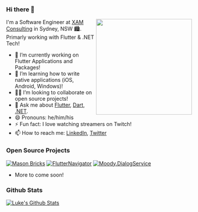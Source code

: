 ### Hi there 👋

<img align="right" src="https://i.imgur.com/FjlkaZK.png" height="260"> </img>

I'm a Software Engineer at [XAM Consulting](https://xam.com.au) in Sydney, NSW 🏙️. Primarly working with Flutter & .NET Tech!

- 🔭 I’m currently working on Flutter Applications and Packages!
- 🌱 I’m learning how to write native applications (iOS, Android, Windows)!
- 🧑‍💻 I’m looking to collaborate on open source projects!
- 💬 Ask me about [Flutter](https://flutter.dev), [Dart](https://dart.dev), [.NET](https://dotnet.microsoft.com).
- 😄 Pronouns: he/him/his
- ⚡ Fun fact: I love watching streamers on Twitch!
- 📫 How to reach me: [LinkedIn](https://www.linkedin.com/in/luke-moody-0482651a6), [Twitter](https://twitter.com/LukeMoody01)

### Open Source Projects

[![Mason Bricks](https://github-readme-stats.vercel.app/api/pin/?username=LukeMoody01&repo=mason_bricks&theme=gruvbox)](https://github.com/LukeMoody01/mason_bricks)
[![FlutterNavigator](https://github-readme-stats.vercel.app/api/pin/?username=LukeMoody01&repo=flutter_navigator&theme=gruvbox)](https://github.com/LukeMoody01/flutter_navigator)
[![Moody.DialogService](https://github-readme-stats.vercel.app/api/pin/?username=LukeMoody01&repo=Moody.DialogService&theme=gruvbox)](https://github.com/LukeMoody01/Moody.DialogService)
- More to come soon!

### Github Stats

[![Luke's Github Stats](https://github-readme-streak-stats.herokuapp.com/?user=LukeMoody01&theme=dark)](https://github.com/LukeMoody01)

